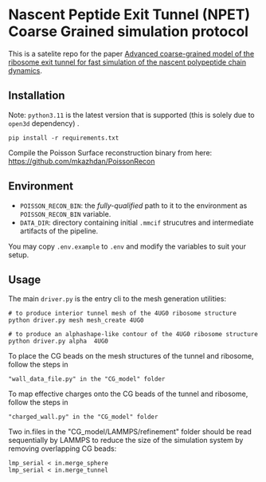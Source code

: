 # Nascent Peptide Exit Tunnel (NPET) Coarse Grained simulation protocol

This is a satelite repo for the paper [Advanced coarse-grained model of the ribosome exit tunnel for fast simulation of the nascent polypeptide chain dynamics](#biophys_url_to_be_added).

## Installation


Note: `python3.11` is the latest version that is supported (this is solely due to `open3d` dependency) .


```
pip install -r requirements.txt
```

Compile the Poisson Surface reconstruction binary from here: https://github.com/mkazhdan/PoissonRecon 


## Environment

- `POISSON_RECON_BIN`: the _fully-qualified_ path to it to the environment as `POISSON_RECON_BIN` variable.
- `DATA_DIR`: directory containing initial `.mmcif` strucutres and intermediate artifacts of the pipeline.

You may copy `.env.example` to `.env` and modify the variables to suit your setup.


## Usage

The main `driver.py` is the entry cli to the mesh generation utilities:
```
# to produce interior tunnel mesh of the 4UG0 ribosome structure
python driver.py mesh mesh_create 4UG0

# to produce an alphashape-like contour of the 4UG0 ribosome structure
python driver.py alpha  4UG0
```

To place the CG beads on the mesh structures of the tunnel and ribosome, follow the steps in 
```
"wall_data_file.py" in the "CG_model" folder
```

To map effective charges onto the CG beads of the tunnel and ribosome, follow the steps in 
```
"charged_wall.py" in the "CG_model" folder 
```

Two in.files in the "CG_model/LAMMPS/refinement" folder should be read sequentially by LAMMPS to reduce the size of the simulation system by removing overlapping CG beads:
```
lmp_serial < in.merge_sphere
lmp_serial < in.merge_tunnel
```



